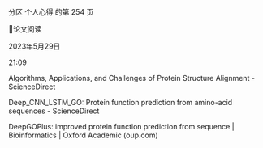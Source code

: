 分区 个人心得 的第 254 页

论文阅读

2023年5月29日

21:09



Algorithms, Applications, and Challenges of Protein Structure Alignment -
ScienceDirect

Deep_CNN_LSTM_GO: Protein function prediction from amino-acid sequences -
ScienceDirect

DeepGOPlus: improved protein function prediction from sequence | Bioinformatics |
Oxford Academic (oup.com)

